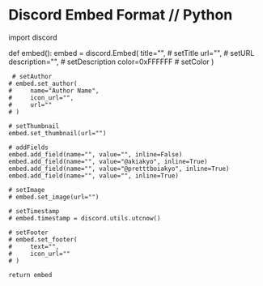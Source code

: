 # Discord Embed Format // Python

 import discord

 def embed():
  embed = discord.Embed(
       title="",  # setTitle
       url="",  # setURL
      description="",  # setDescription
     color=0xFFFFFF  # setColor
   )

     # setAuthor
    # embed.set_author(
    #     name="Author Name",
    #     icon_url="",
    #     url=""
    # )

    # setThumbnail
    embed.set_thumbnail(url="")

    # addFields
    embed.add_field(name="", value="", inline=False)
    embed.add_field(name="", value="@akiakyo", inline=True)
    embed.add_field(name="", value="@pretttboiakyo", inline=True)
    embed.add_field(name="", value="", inline=True)

    # setImage
    # embed.set_image(url="")

    # setTimestamp
    # embed.timestamp = discord.utils.utcnow()

    # setFooter
    # embed.set_footer(
    #     text="",
    #     icon_url=""
    # )

    return embed



